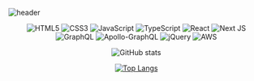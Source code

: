![header](https://capsule-render.vercel.app/api?type=wave&color=auto&height=300&section=header&text=Hello😊&animation=scaleIn&fontSize=80&fontAlignY=30&fontAlign=50&desc=Hyokyung's%20GitHub&descAlignY=50&descAlign=60&descSize=30)

<div align=center>

![HTML5](https://img.shields.io/badge/html5-%23E34F26.svg?style=for-the-badge&logo=html5&logoColor=white) ![CSS3](https://img.shields.io/badge/css3-%231572B6.svg?style=for-the-badge&logo=css3&logoColor=white) ![JavaScript](https://img.shields.io/badge/javascript-%23F7DF1E.svg?&style=for-the-badge&logo=javascript&logoColor=black) ![TypeScript](https://img.shields.io/badge/typescript-%23007ACC.svg?style=for-the-badge&logo=typescript&logoColor=white) ![React](https://img.shields.io/badge/react-%2320232a.svg?style=for-the-badge&logo=react&logoColor=%2361DAFB) ![Next JS](https://img.shields.io/badge/Next.js-black?style=for-the-badge&logo=next.js&logoColor=white) ![GraphQL](https://img.shields.io/badge/-GraphQL-E10098?style=for-the-badge&logo=graphql&logoColor=white) ![Apollo-GraphQL](https://img.shields.io/badge/-ApolloGraphQL-311C87?style=for-the-badge&logo=apollo-graphql) ![jQuery](https://img.shields.io/badge/jquery-%230769AD.svg?style=for-the-badge&logo=jquery&logoColor=white) ![AWS](https://img.shields.io/badge/AWS-%23FF9900.svg?style=for-the-badge&logo=amazon-aws&logoColor=white)

![GitHub stats](https://github-readme-stats.vercel.app/api?username=hyokyungAn&count_private=true&show_icons=true&theme=solarized-light)

[![Top Langs](https://github-readme-stats.vercel.app/api/top-langs/?username=hyokyungAn&layout=compact)](https://github.com/delay-100/github-readme-stats)

<div>
